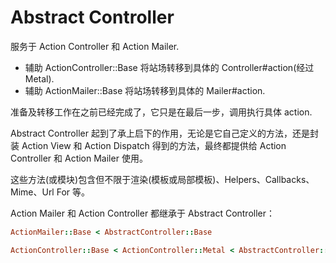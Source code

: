 # Abstract Controller

服务于 Action Controller 和 Action Mailer.

- 辅助 ActionController::Base 将站场转移到具体的 Controller#action(经过 Metal).
- 辅助 ActionMailer::Base 将站场转移到具体的 Mailer#action.

准备及转移工作在之前已经完成了，它只是在最后一步，调用执行具体 action.

Abstract Controller 起到了承上启下的作用，无论是它自己定义的方法，还是封装 Action View 和 Action Dispatch 得到的方法，最终都提供给 Action Controller 和 Action Mailer 使用。

这些方法(或模块)包含但不限于渲染(模板或局部模板)、Helpers、Callbacks、Mime、Url For 等。

Action Mailer 和 Action Controller 都继承于 Abstract Controller：

```ruby
ActionMailer::Base < AbstractController::Base

ActionController::Base < ActionController::Metal < AbstractController::Base
```
